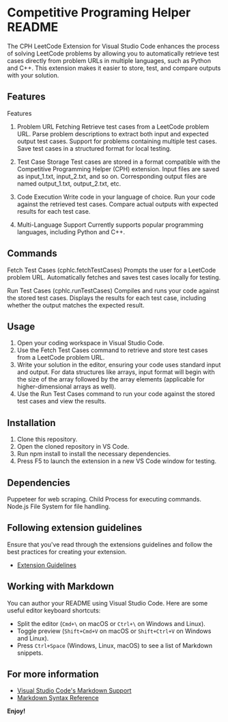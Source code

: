 # Competitive Programing Helper README

The CPH LeetCode Extension for Visual Studio Code enhances the process of solving LeetCode problems by allowing you to automatically retrieve test cases directly from problem URLs in multiple languages, such as Python and C++. This extension makes it easier to store, test, and compare outputs with your solution.

## Features

Features

1. Problem URL Fetching
Retrieve test cases from a LeetCode problem URL.
Parse problem descriptions to extract both input and expected output test cases.
Support for problems containing multiple test cases.
Save test cases in a structured format for local testing.

2. Test Case Storage
Test cases are stored in a format compatible with the Competitive Programming Helper (CPH) extension.
Input files are saved as input_1.txt, input_2.txt, and so on.
Corresponding output files are named output_1.txt, output_2.txt, etc.

3. Code Execution
Write code in your language of choice.
Run your code against the retrieved test cases.
Compare actual outputs with expected results for each test case.

4. Multi-Language Support
Currently supports popular programming languages, including Python and C++.

## Commands

Fetch Test Cases (cphlc.fetchTestCases)
Prompts the user for a LeetCode problem URL.
Automatically fetches and saves test cases locally for testing.

Run Test Cases (cphlc.runTestCases)
Compiles and runs your code against the stored test cases.
Displays the results for each test case, including whether the output matches the expected result.
 
## Usage

 1.	Open your coding workspace in Visual Studio Code.
 2.	Use the Fetch Test Cases command to retrieve and store test cases from a LeetCode problem URL.
 3.	Write your solution in the editor, ensuring your code uses standard input and output. For data structures like arrays, input format will begin with the size of the array followed by the array elements (applicable for higher-dimensional arrays as well).
 4.	Use the Run Test Cases command to run your code against the stored test cases and view the results.

## Installation

 1.	Clone this repository.
 2.	Open the cloned repository in VS Code.
 3.	Run npm install to install the necessary dependencies.
 4.	Press F5 to launch the extension in a new VS Code window for testing.

## Dependencies

Puppeteer for web scraping.
Child Process for executing commands.
Node.js File System for file handling.

## Following extension guidelines

Ensure that you've read through the extensions guidelines and follow the best practices for creating your extension.

* [Extension Guidelines](https://code.visualstudio.com/api/references/extension-guidelines)

## Working with Markdown

You can author your README using Visual Studio Code. Here are some useful editor keyboard shortcuts:

* Split the editor (`Cmd+\` on macOS or `Ctrl+\` on Windows and Linux).
* Toggle preview (`Shift+Cmd+V` on macOS or `Shift+Ctrl+V` on Windows and Linux).
* Press `Ctrl+Space` (Windows, Linux, macOS) to see a list of Markdown snippets.

## For more information

* [Visual Studio Code's Markdown Support](http://code.visualstudio.com/docs/languages/markdown)
* [Markdown Syntax Reference](https://help.github.com/articles/markdown-basics/)

**Enjoy!**
